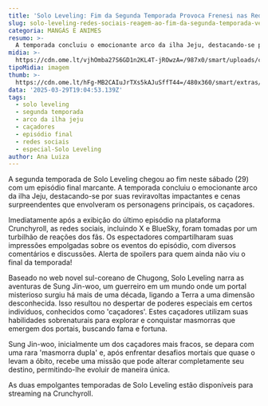 ```yaml
---
title: 'Solo Leveling: Fim da Segunda Temporada Provoca Frenesi nas Redes Sociais'
slug: solo-leveling-redes-sociais-reagem-ao-fim-da-segunda-temporada-veja
categoria: MANGÁS E ANIMES
resumo: >-
  A temporada concluiu o emocionante arco da ilha Jeju, destacando-se por suas reviravoltas impactantes e cenas surpreendentes que envolveram os personagens principais, os caçadores.
midia: >-
  https://cdn.ome.lt/vjhOmba27S6GD1n2KL4T-jROwzA=/987x0/smart/uploads/conteudo/fotos/sololevelingvariante.jpg
tipoMidia: imagem
thumb: >-
  https://cdn.ome.lt/hFg-MB2CAIuJrTXs5kAJuSffT44=/480x360/smart/extras/conteudos/sololevelingvariante.jpg
data: '2025-03-29T19:04:53.139Z'
tags:
  - solo leveling
  - segunda temporada
  - arco da ilha jeju
  - caçadores
  - episódio final
  - redes sociais
  - especial-Solo Leveling
author: Ana Luiza
---
```


A segunda temporada de Solo Leveling chegou ao fim neste sábado (29) com um episódio final marcante. A temporada concluiu o emocionante arco da ilha Jeju, destacando-se por suas reviravoltas impactantes e cenas surpreendentes que envolveram os personagens principais, os caçadores.

Imediatamente após a exibição do último episódio na plataforma Crunchyroll, as redes sociais, incluindo X e BlueSky, foram tomadas por um turbilhão de reações dos fãs. Os espectadores compartilharam suas impressões empolgadas sobre os eventos do episódio, com diversos comentários e discussões. Alerta de spoilers para quem ainda não viu o final da temporada!

Baseado no web novel sul-coreano de Chugong, Solo Leveling narra as aventuras de Sung Jin-woo, um guerreiro em um mundo onde um portal misterioso surgiu há mais de uma década, ligando a Terra a uma dimensão desconhecida. Isso resultou no despertar de poderes especiais em certos indivíduos, conhecidos como 'caçadores'. Estes caçadores utilizam suas habilidades sobrenaturais para explorar e conquistar masmorras que emergem dos portais, buscando fama e fortuna.

Sung Jin-woo, inicialmente um dos caçadores mais fracos, se depara com uma rara 'masmorra dupla' e, após enfrentar desafios mortais que quase o levam a óbito, recebe uma missão que pode alterar completamente seu destino, permitindo-lhe evoluir de maneira única.

As duas empolgantes temporadas de Solo Leveling estão disponíveis para streaming na Crunchyroll.

